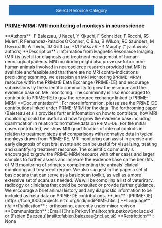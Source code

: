 <!-- This piece of code configures a dropdown button for resource categories. It should be present on every page where you want the button -->
<head><meta name="viewport" content="width=device-width, initial-scale=1"><style>
.dropbtn {background-color: #1e6bb8; color: white; padding: 16px; font-size: 1rem; border: none; cursor: pointer; width: 30rem}
.dropbtn:hover, .dropbtn:focus {background-color: #2980B9;}
.dropdown {position: relative; display: inline-block;}
.dropdown-content {display: none; position: absolute; background-color: #f1f1f1; min-width: 100%; overflow: auto; box-shadow: 0px 8px 16px 0px rgba(0,0,0,0.2); z-index: 1; text-align: center; font-size: 1rem;}
.dropdown-content a { color: black; padding: 12px 16px; text-decoration: none; display: block;}
.dropdown a:hover {background-color: #ddd;}
.show {display: block;}
.dropbtn + .dropbtn { margin-left: auto; }
@media screen and (min-width: 64em) { .dropbtn { max-width: 64rem; width: 40rem; padding: 0.75rem 1rem; } }
@media screen and (min-width: 42em) and (max-width: 64em) { .dropbtn { width: 30rem; padding: 0.6rem 0.9rem; font-size: 0.9rem; } }
@media screen and (max-width: 42em) { .dropbtn { display: block; width: 20rem; padding: 0.75rem; font-size: 0.9rem; }
.dropbtn + .dropbtn { margin-top: 1rem; margin-left: 0; } }
</style></head>
<!------------------------------------------------------------------------>

<!-- This is the actual button -->
<center><div class="dropdown">
  <button onclick="myFunction()" class="dropbtn">Select Resource Category</button>
  <div id="myDropdown" class="dropdown-content">
    <a href="templates_and_atlases">Template/Atlas</a>
    <a href="pipelines_general">General analysis</a>
    <a href="pipelines_structural">Structural analysis</a>
    <a href="pipelines_fmri">Functional analysis</a>
    <a href="pipelines_diffusion">Diffusion analysis</a>
    <a href="data_sharing">Data sharing</a>
    <a href="software_packages">Software packages</a>
    <a href="hardware">Hardware & protocols</a>
  </div>
</div></center>

<!-- This script handles the button dynamics -->
<script>
function myFunction() {document.getElementById("myDropdown").classList.toggle("show");}
window.onclick = function(event) {
  if (!event.target.matches('.dropbtn')) { var dropdowns = document.getElementsByClassName("dropdown-content"); var i;
    for (i = 0; i < dropdowns.length; i++) {var openDropdown = dropdowns[i]; if (openDropdown.classList.contains('show')) {openDropdown.classList.remove('show'); } } }
} 
</script>



<!-- Start normal content here -->

### PRIME-MRM: MRI monitoring of monkeys in neuroscience    
<div class="rw-ui-container" data-title="PRIME-MRM rating"></div>    
**Authors**         : F Balezeau, J Nacef, Y Kikuchi, F Schneider, F Rocchi, RS Muers, R Fernandez-Palacios O’Connor, C Blau, B Wilson, RC Saunders, M Howard III, A Thiele, TD Griffiths, *CI Petkov & *K Murphy (* joint senior authors)                                                                    
**Description**     : Information from Magnetic Resonance Imaging (MRI) is useful for diagnosis and treatment management of human neurological patients. MRI monitoring might also prove useful for non-human animals involved in neuroscience research provided that MRI is available and feasible and that there are no MRI contra-indications precluding scanning. We establish an MRI Monitoring (PRIME-MRM) resource within the PRIMatE Data Exchange (PRIME-DE) and encourage submissions by the scientific community to grow the resource and the evidence base on MRI monitoring. The community is also encouraged to contribute to PRIME-RE to gow the resource exchange linked to PRIME-MRM.      
**Documentation**   : For more information, please see the PRIME-DE contributions linked under PRIME-MRM for the data. The forthcoming paper (Balezeau et al.) provides further information on how to contribute, how MRI monitoring could be useful and how to grow the evidence base including quantification in relation to normative data on PRIME-DE. For the initial cases contributed, we show MRI quantification of internal controls in relation to treatment steps and comparisons with normative data in typical monkeys drawn from PRIME-DE. MRI monitoring can assist in precise and early diagnosis of cerebral events and can be useful for visualising, treating and quantifying treatment response. The scientific community is encouraged to grow the PRIME-MRM resource with other cases and larger samples to further assess and increase the evidence base on the benefits of MRI monitoring of primates, complementing the animals’ clinical monitoring and treatment regime. We also suggest in the paper a set of basic scans that can serve as a basic scan toolkit, as well as a more extensive set of scans as needed. We will be compiling a list of veterinary, radiology or clinicians that could be consulted or provide further guidance. We encourage a brief animal history and any diagnostic information to be included as meta data on PRIME-DE contributions.                                           
**Link**            : [PRIME-DE](https://fcon_1000.projects.nitrc.org/indi/indiPRIME.html )               
**Language**        : n/a                                                       
**Publication**     : forthcoming, currently under minor revision               
**Communication**   : Email [Chris Petkov](mailto:chris.petkov@ncl.ac.uk) or [Fabien Balezeau](mailto:fabien.balezeau@ncl.ac.uk)                                                  
**Restrictions**    : None    
